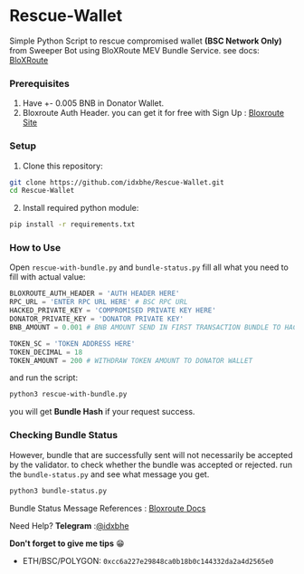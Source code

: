 # Rescue-Wallet
Simple Python Script to rescue compromised wallet **(BSC Network Only)** from Sweeper Bot using BloXRoute MEV Bundle Service. see docs: [BloXRoute](https://docs.bloxroute.com/apis/mev-solution/bsc-bundle-submission)

### Prerequisites
1. Have +- 0.005 BNB in Donator Wallet.
2. Bloxroute Auth Header. you can get it for free with Sign Up : [Bloxroute Site](https://portal.bloxroute.com/registration)

### Setup

1. Clone this repository:
```bash
git clone https://github.com/idxbhe/Rescue-Wallet.git
cd Rescue-Wallet
```

2. Install required python module:
```bash
pip install -r requirements.txt
```

### How to Use

Open `rescue-with-bundle.py` and `bundle-status.py` fill all what you need to fill with actual value:
```python
BLOXROUTE_AUTH_HEADER = 'AUTH HEADER HERE'
RPC_URL = 'ENTER RPC URL HERE' # BSC RPC URL
HACKED_PRIVATE_KEY = 'COMPROMISED PRIVATE KEY HERE'
DONATOR_PRIVATE_KEY = 'DONATOR PRIVATE KEY'
BNB_AMOUNT = 0.001 # BNB AMOUNT SEND IN FIRST TRANSACTION BUNDLE TO HACKED WALLET

TOKEN_SC = 'TOKEN ADDRESS HERE'
TOKEN_DECIMAL = 18
TOKEN_AMOUNT = 200 # WITHDRAW TOKEN AMOUNT TO DONATOR WALLET
```

and run the script:
```bash
python3 rescue-with-bundle.py
```

you will get **Bundle Hash** if your request success. 

### Checking Bundle Status

However, bundle that are successfully sent will not necessarily be accepted by the validator. to check whether the bundle was accepted or rejected. run the `bundle-status.py` and see what message you get. 
```bash
python3 bundle-status.py
```
Bundle Status Message References : [Bloxroute Docs](https://docs.bloxroute.com/apis/bsc-bundle-trace)




Need Help?
**Telegram** :[@idxbhe](https://t.me/Kingbhe)

**Don't forget to give me tips** :grin: 
- ETH/BSC/POLYGON: `0xcc6a227e29848ca0b18b0c144332da2a4d2565e0`

